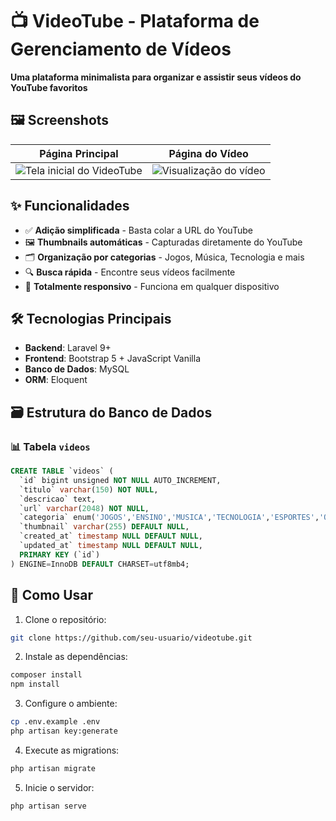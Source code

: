 # 📺 VideoTube - Plataforma de Gerenciamento de Vídeos

**Uma plataforma minimalista para organizar e assistir seus vídeos do YouTube favoritos**
## 🖼️ Screenshots

| Página Principal | Página do Vídeo |
|------------------|-----------------|
| ![Tela inicial do VideoTube](https://imgur.com/VY4XYRD.png) | ![Visualização do vídeo](https://i.imgur.com/LOgozdY.png) |

## ✨ Funcionalidades

- ✅ **Adição simplificada** - Basta colar a URL do YouTube
- 🖼️ **Thumbnails automáticas** - Capturadas diretamente do YouTube
- 🗂️ **Organização por categorias** - Jogos, Música, Tecnologia e mais
- 🔍 **Busca rápida** - Encontre seus vídeos facilmente
- 📱 **Totalmente responsivo** - Funciona em qualquer dispositivo


## 🛠 Tecnologias Principais
- **Backend**: Laravel 9+
- **Frontend**: Bootstrap 5 + JavaScript Vanilla
- **Banco de Dados**: MySQL
- **ORM**: Eloquent

## 🗃 Estrutura do Banco de Dados

### 📊 Tabela `videos`
```sql
CREATE TABLE `videos` (
  `id` bigint unsigned NOT NULL AUTO_INCREMENT,
  `titulo` varchar(150) NOT NULL,
  `descricao` text,
  `url` varchar(2048) NOT NULL,
  `categoria` enum('JOGOS','ENSINO','MUSICA','TECNOLOGIA','ESPORTES','OUTROS') NOT NULL,
  `thumbnail` varchar(255) DEFAULT NULL,
  `created_at` timestamp NULL DEFAULT NULL,
  `updated_at` timestamp NULL DEFAULT NULL,
  PRIMARY KEY (`id`)
) ENGINE=InnoDB DEFAULT CHARSET=utf8mb4;
```

## 🚀 Como Usar

1. Clone o repositório:
```bash
git clone https://github.com/seu-usuario/videotube.git
```
2. Instale as dependências:
```bash
composer install
npm install
```
3. Configure o ambiente:
```bash
cp .env.example .env
php artisan key:generate
```
4. Execute as migrations:
```bash
php artisan migrate
```
5. Inicie o servidor:
```bash
php artisan serve
```
